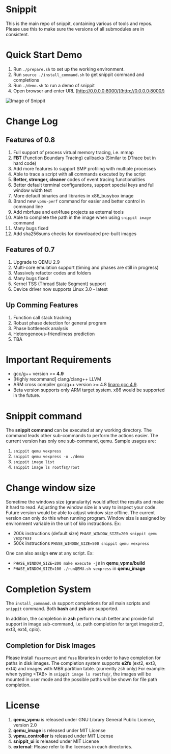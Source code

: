# Snippit
This is the main repo of snippit, containing various of tools and repos. Please use this to make sure the versions of all submodules are in consistent.

# Quick Start Demo
1. Run `./prepare.sh` to set up the working environment.
2. Run `source ./install_command.sh` to get snippit command and completions
3. Run `./demo.sh` to run a demo of snippit
4. Open browser and enter URL [http://0.0.0.0:8000/](http://0.0.0.0:8000/)

![Image of Snippit](https://github.com/snippits/snippit_ui/blob/master/images/snippit.png?raw=true "Sample Image")

# Change Log
## Features of 0.8
1. Full support of process virtual memory tracing, i.e. mmap
2. __FBT__ (Function Boundary Tracing) callbacks (Similar to DTrace but in hard code)
3. Add more features to support SMP profiling with multiple processes
4. Able to trace a script with all commands executed by the script
5. __Better, stronger, cleaner__ codes of event tracing functionalities
6. Better default terminal configurations, support special keys and full window width text
7. More default binaries and libraries in x86_busybox image
8. Brand new `vpmu-perf` command for easier and better control in command line
9. Add mbrfuse and ext4fuse projects as external tools
10. Able to complete the path in the image when using `snippit image` command
11. Many bugs fixed
12. Add sha256sums checks for downloaded pre-built images

## Features of 0.7
1. Upgrade to QEMU 2.9
2. Multi-core emulation support (timing and phases are still in progress)
3. Massively refactor codes and folders
4. Many bugs fixed
5. Kernel TSS (Thread State Segment) support
6. Device driver now supports Linux 3.0 - latest

## Up Comming Features
1. Function call stack tracking
2. Robust phase detection for general program
3. Phase bottleneck analysis
4. Heterogeneous-friendliness prediction
5. TBA

# Important Requirements
* gcc/g++ version >= __4.9__
* [Highly recommand] clang/clang++ LLVM
* ARM cross compiler gcc/g++ version >= 4.8 [linaro gcc 4.9](https://releases.linaro.org/components/toolchain/binaries/4.9-2017.01/arm-linux-gnueabi/gcc-linaro-4.9.4-2017.01-x86_64_arm-linux-gnueabi.tar.xz).
* Beta version supports only ARM target system. x86 would be supported in the future.

# Snippit command
The __snippit command__ can be executed at any working directory. The command leads
other sub-commands to perform the actions easier.
The current version has only one sub-command, qemu.
Sample usages are:
1. `snippit qemu vexpress`
2. `snippit qemu vexpress -o ./demo`
3. `snippit image list`
4. `snippit image ls rootfs@/root`

# Change window size
Sometime the windows size (granularity) would affect the results and make it hard to read.
Adjusting the window size is a way to inspect your code. Future version would be able to
adjust window size offline. The current version can only do this when running program.
Window size is assigned by environment variable in the unit of kilo instructions.
Ex:
* 200k instructions (default size) `PHASE_WINDOW_SIZE=200 snippit qemu vexpress`
* 500k instructions `PHASE_WINDOW_SIZE=500 snippit qemu vexpress`

One can also assign __env__ at any script.
Ex:
* `PHASE_WINDOW_SIZE=200 make execute -j8` in __qemu_vpmu/build__
* `PHASE_WINDOW_SIZE=100 ./runQEMU.sh vexpress` in __qemu_image__

# Completion System
The `install_command.sh` support completions for all main scripts and `snippit` command. Both __bash__ and __zsh__ are supported.

In addition, the completion in __zsh__ perform much better and provide full support in image sub-command, i.e. path completion for target image(ext2, ext3, ext4, cpio).

## Completion for Disk Images
Please install `fusermount` and `fuse` libraries in order to have completion for paths in disk images.
The completion system supports __e2fs__ (ext2, ext3, ext4) and images with MBR partition table. (currently zsh only)
For example: when typing \<TAB\> in `snippit image ls rootfs@/`, the images will be mounted in user mode and the possible paths will be shown for file path completion.

# License
1. __qemu_vpmu__ is released under GNU Library General Public License, version 2.0
2. __qemu_image__ is released under MIT License
3. __vpmu_controller__ is released under MIT License
4. __snippit_ui__ is released under MIT License
5. __external__: Please refer to the licenses in each directories.

